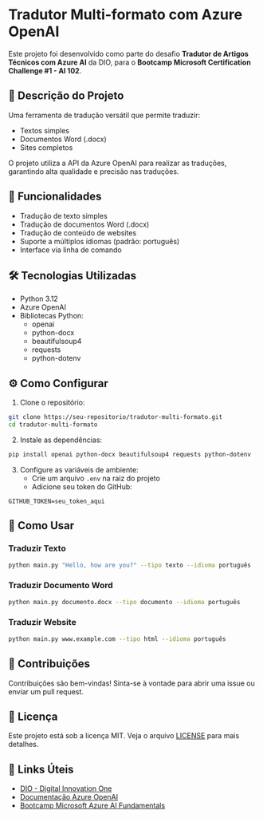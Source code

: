 # Tradutor Multi-formato com Azure OpenAI

Este projeto foi desenvolvido como parte do desafio **Tradutor de Artigos Técnicos com Azure AI** da DIO, para o **Bootcamp Microsoft Certification Challenge #1 - AI 102**.

## 📝 Descrição do Projeto

Uma ferramenta de tradução versátil que permite traduzir:
- Textos simples
- Documentos Word (.docx)
- Sites completos

O projeto utiliza a API da Azure OpenAI para realizar as traduções, garantindo alta qualidade e precisão nas traduções.

## 🚀 Funcionalidades

- Tradução de texto simples
- Tradução de documentos Word (.docx)
- Tradução de conteúdo de websites
- Suporte a múltiplos idiomas (padrão: português)
- Interface via linha de comando

## 🛠️ Tecnologias Utilizadas

- Python 3.12
- Azure OpenAI
- Bibliotecas Python:
  - openai
  - python-docx
  - beautifulsoup4
  - requests
  - python-dotenv

## ⚙️ Como Configurar

1. Clone o repositório:
```bash
git clone https://seu-repositorio/tradutor-multi-formato.git
cd tradutor-multi-formato
```

2. Instale as dependências:
```bash
pip install openai python-docx beautifulsoup4 requests python-dotenv
```

3. Configure as variáveis de ambiente:
   - Crie um arquivo `.env` na raiz do projeto
   - Adicione seu token do GitHub:
```
GITHUB_TOKEN=seu_token_aqui
```

## 📖 Como Usar

### Traduzir Texto
```bash
python main.py "Hello, how are you?" --tipo texto --idioma português
```

### Traduzir Documento Word
```bash
python main.py documento.docx --tipo documento --idioma português
```

### Traduzir Website
```bash
python main.py www.example.com --tipo html --idioma português
```

## 🤝 Contribuições

Contribuições são bem-vindas! Sinta-se à vontade para abrir uma issue ou enviar um pull request.

## 📄 Licença

Este projeto está sob a licença MIT. Veja o arquivo [LICENSE](LICENSE) para mais detalhes.

## 🔗 Links Úteis

- [DIO - Digital Innovation One](https://www.dio.me/)
- [Documentação Azure OpenAI](https://learn.microsoft.com/pt-br/azure/cognitive-services/openai/)
- [Bootcamp Microsoft Azure AI Fundamentals](https://web.dio.me/track/microsoft-azure-ai-fundamentals)
